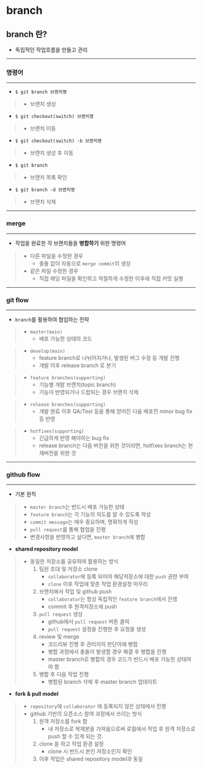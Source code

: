 # branch

## branch 란?
- 독립적인 작업흐름을 만들고 관리
---
### 명령어
---
- `$ git branch 브랜치명`
>   - 브랜치 생성
- `$ git checkout(switch) 브랜치명`
>   - 브랜치 이동
- `$ git checkout(switch) -b 브랜치명`
>   - 브랜치 생성 후 이동
- `$ git branch`
>   - 브랜치 목록 확인
- `$ git branch -d 브랜치명`
>   - 브랜치 삭제
---
### merge
---
- 작업을 완료한 각 브랜치들을 **병합하기** 위한 명령어
>   - 다른 파일을 수정한 경우
>       - 충돌 없이 자동으로 `merge commit`이 생성
>   - 같은 파일 수정한 경우
>       - 직접 해당 파일을 확인하고 적절하게 수정한 이후에 직접 커밋 실행
---
### git flow
---
-  `branch`를 활용하여 협업하는 전략
>   - `master(main)`
>       - 배포 가능한 상태의 코드

>   - `develop(main)`
>       - feature branch로 나뉘어지거나, 발생된 버그 수정 등 개발 진행
>       - 개발 이후 release branch 로 분기

>   - `feature branches(supporting)`
>       - 기능별 개발 브랜치(topic branch)
>       - 기능이 반영되거나 드랍되는 경우 브랜치 삭제

>   - `release branches(supporting)`
>       - 개발 완료 이후 QA/Test 등을 통해 얻어진 다음 배포전 minor bug fix등 반영

>   - `hotfixes(supporting)`
>       - 긴급하게 반영 해야하는 bug fix
>       - release branch는 다음 버전을 위한 것이라면, hotfixes branch는 현재버전을 위한 것
---
### github flow
---
- 기본 원칙
>   - `master branch`는 반드시 배포 가능한 상태
>   - `feature branch`는 각 기능의 의도를 알 수 있도록 작성
>   - `commit message`는 매우 중요하며, 명확하게 작성
>   - `pull request`를 통해 협업을 진행
>   - 변경사항을 반영하고 싶다면, `master branch`에 병합
- **shared repository model**
>   - 동일한 저장소를 공유하여 활용하는 방식
>       1. 팀원 초대 및 저장소 clone
>           - `collaborator`에 등록 되어야 해당저장소에 대한 `push` 권한 부여
>           - `clone` 이후 작업에 맞춘 작업 환경설정 마무리
>       2. 브랜치에서 작업 및 github push
>           - `collaborator`는 항상 독립적인 `feature branch`에서 진행
>           - commit 후 원격저장소에 push
>       3. `pull request` 생성
>           - github에서 `pull request` 버튼 클릭
>           - `pull request` 설정을 진행한 후 요청을 생성
>       4. review 및 merge
>           - 코드리뷰 진행 후 관리자의 판단아래 병합
>           - 병합 과정에서 충돌이 발생할 경우 해결 후 병합을 진행
>           - master branch로 병합의 경우 코드가 반드시 배포 가능한 상태여야 함
>       5. 병합 후 다음 작업 진행
>           - 병합된 branch 삭제 후 master branch 업데이트
- **fork & pull model**
>   - `repository`에 `collaborator` 에 등록되지 않은 상태에서 진행
>   - github 기반의 오픈소스 참여 과정에서 쓰이는 방식
>       1. 원격 저장소를 fork 함
>           - 내 저장소로 복제본을 가져옴으로써 로컬에서 작업 후 원격 저장소로 push 할 수 있게 되는 것.
>       2. clone 을 하고 작업 환경 설정
>           - clone 시 반드시 본인 저장소인지 확인
>       3. 이후 작업은 shared repository model과 동일

